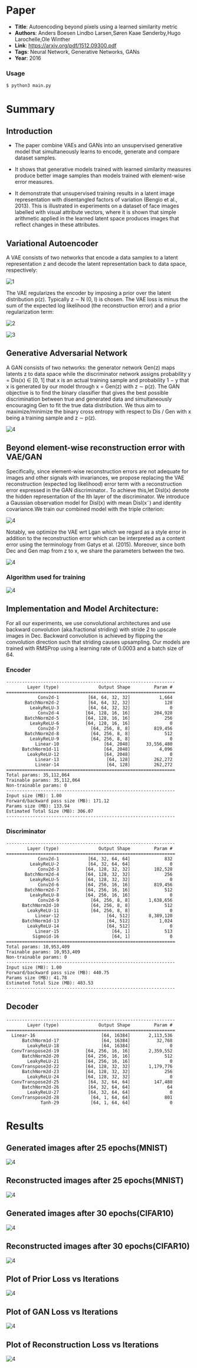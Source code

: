 # Paper

* **Title**: Autoencoding beyond pixels using a learned similarity metric
* **Authors**: Anders Boesen Lindbo Larsen,Søren Kaae Sønderby,Hugo Larochelle,Ole Winther
* **Link**: https://arxiv.org/pdf/1512.09300.pdf
* **Tags**: Neural Network, Generative Networks, GANs
* **Year**: 2016

### Usage
```bash
$ python3 main.py 
```
# Summary

## Introduction

* The paper combine VAEs and GANs into an unsupervised generative model that simultaneously learns to encode, generate and compare dataset samples.

* It shows that generative models trained with learned similarity measures produce better image samples than models trained with element-wise error measures.

* It demonstrate that unsupervised training results in a latent image representation with disentangled factors of variation (Bengio et al., 2013). This is illustrated in experiments on a dataset of face images labelled with visual attribute vectors, where it is shown that simple arithmetic applied in the learned latent space produces images that reflect changes in these attributes.

## Variational Autoencoder

A VAE consists of two networks that encode a data samplex to a latent representation z and decode the latent representation back to data space, respectively:

 ![1](./images/vae.png)                                            
                                              
The VAE regularizes the encoder by imposing a prior over the latent distribution p(z). Typically z ∼ N (0, I) is chosen. The VAE loss is minus the sum of the expected log likelihood (the reconstruction error) and a prior regularization term:

![2](./images/l_vae.png) 

![3](./images/vae1.png) 

## Generative Adversarial Network

A GAN consists of two networks: the generator network Gen(z) maps latents z to data space while the discriminator network assigns probability y = Dis(x) ∈ [0, 1] that x is an actual training sample and probability 1 − y that x is generated by our model through x = Gen(z) with z ∼ p(z). The GAN objective is to find the binary classifier that gives the best possible discrimination between true and generated data and simultaneously encouraging Gen to fit the true data distribution. We thus aim to maximize/minimize the binary cross entropy with respect to Dis / Gen with x being a training sample
and z ∼ p(z).


![4](./images/gan_l.png)

## Beyond element-wise reconstruction error with VAE/GAN

Specifically, since element-wise reconstruction errors are not adequate for images and other signals with invariances,
we propose replacing the VAE reconstruction (expected log likelihood) error term with a reconstruction error expressed in the GAN discriminator.. To achieve this,let Disl(x) denote the hidden representation of the lth layer of the discriminator. We introduce a Gaussian observation model for Disl(x) with mean Disl(x˜) and identity covariance.We train our combined model with the triple criterion:

![4](./images/tripl.png)

Notably, we optimize the VAE wrt Lgan which we regard as a style error in addition to the reconstruction error which
can be interpreted as a content error using the terminology from Gatys et al. (2015). Moreover, since both Dec and
Gen map from z to x, we share the parameters between the two.


![4](./images/model.png)

### Algorithm used for training


![4](./images/algo.png)


## Implementation and Model Architecture:

For all our experiments, we use convolutional architectures and use backward convolution (aka.fractional striding) with stride 2 to upscale images in Dec. Backward convolution is achieved by flipping the convolution direction such that striding causes upsampling. Our models are trained with RMSProp using a learning rate of 0.0003 and a batch size of 64.

### Encoder

```
----------------------------------------------------------------
        Layer (type)               Output Shape         Param #
================================================================
            Conv2d-1           [64, 64, 32, 32]           1,664
       BatchNorm2d-2           [64, 64, 32, 32]             128
         LeakyReLU-3           [64, 64, 32, 32]               0
            Conv2d-4          [64, 128, 16, 16]         204,928
       BatchNorm2d-5          [64, 128, 16, 16]             256
         LeakyReLU-6          [64, 128, 16, 16]               0
            Conv2d-7            [64, 256, 8, 8]         819,456
       BatchNorm2d-8            [64, 256, 8, 8]             512
         LeakyReLU-9            [64, 256, 8, 8]               0
           Linear-10                 [64, 2048]      33,556,480
      BatchNorm1d-11                 [64, 2048]           4,096
        LeakyReLU-12                 [64, 2048]               0
           Linear-13                  [64, 128]         262,272
           Linear-14                  [64, 128]         262,272
================================================================
Total params: 35,112,064
Trainable params: 35,112,064
Non-trainable params: 0
----------------------------------------------------------------
Input size (MB): 1.00
Forward/backward pass size (MB): 171.12
Params size (MB): 133.94
Estimated Total Size (MB): 306.07
----------------------------------------------------------------
```
### Discriminator

```
----------------------------------------------------------------
        Layer (type)               Output Shape         Param #
================================================================
            Conv2d-1           [64, 32, 64, 64]             832
         LeakyReLU-2           [64, 32, 64, 64]               0
            Conv2d-3          [64, 128, 32, 32]         102,528
       BatchNorm2d-4          [64, 128, 32, 32]             256
         LeakyReLU-5          [64, 128, 32, 32]               0
            Conv2d-6          [64, 256, 16, 16]         819,456
       BatchNorm2d-7          [64, 256, 16, 16]             512
         LeakyReLU-8          [64, 256, 16, 16]               0
            Conv2d-9            [64, 256, 8, 8]       1,638,656
      BatchNorm2d-10            [64, 256, 8, 8]             512
        LeakyReLU-11            [64, 256, 8, 8]               0
           Linear-12                  [64, 512]       8,389,120
      BatchNorm1d-13                  [64, 512]           1,024
        LeakyReLU-14                  [64, 512]               0
           Linear-15                    [64, 1]             513
          Sigmoid-16                    [64, 1]               0
================================================================
Total params: 10,953,409
Trainable params: 10,953,409
Non-trainable params: 0
----------------------------------------------------------------
Input size (MB): 1.00
Forward/backward pass size (MB): 440.75
Params size (MB): 41.78
Estimated Total Size (MB): 483.53
----------------------------------------------------------------

```
## Decoder

```
----------------------------------------------------------------
        Layer (type)               Output Shape         Param #
================================================================
  Linear-16                         [64, 16384]       2,113,536
      BatchNorm1d-17                [64, 16384]          32,768
        LeakyReLU-18                [64, 16384]               0
  ConvTranspose2d-19          [64, 256, 16, 16]       2,359,552
      BatchNorm2d-20          [64, 256, 16, 16]             512
        LeakyReLU-21          [64, 256, 16, 16]               0
  ConvTranspose2d-22          [64, 128, 32, 32]       1,179,776
      BatchNorm2d-23          [64, 128, 32, 32]             256
        LeakyReLU-24          [64, 128, 32, 32]               0
  ConvTranspose2d-25           [64, 32, 64, 64]         147,488
      BatchNorm2d-26           [64, 32, 64, 64]              64
        LeakyReLU-27           [64, 32, 64, 64]               0
  ConvTranspose2d-28            [64, 1, 64, 64]             801
             Tanh-29            [64, 1, 64, 64]               0
```
# Results

## Generated images after 25 epochs(MNIST)

![4](./images/MNISTrec_noise_epoch_24.png.png)

## Reconstructed images after 25 epochs(MNIST)

![4](./images/MNISTrec_epoch_24.png.png)

## Generated images after 30 epochs(CIFAR10)

![4](./images/rec_epoch_28.png.png)

## Reconstructed images after 30 epochs(CIFAR10)

![4](./images/rec_epoch_32.png.png)

## Plot of Prior Loss vs Iterations

![4](./images/kl_divergence.png)

## Plot of GAN Loss vs Iterations

![4](./images/gan_loss.png)

## Plot of Reconstruction Loss vs Iterations

![4](./images/recon_loss.png)








